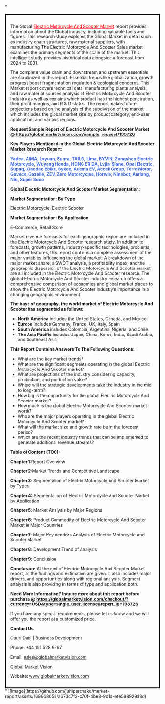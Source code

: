 "<div style='border: 3px solid black; padding: 1em;'>

The Global <a style='color: #ff0000;' href='https://globalmarketvision.com/reports/global-electric-motorcycle-and-scooter-market/193726'>Electric Motorcycle And Scooter Market</a> report provides information about the Global industry, including valuable facts and figures. This research study explores the Global Market in detail such as industry chain structures, raw material suppliers, with manufacturing The Electric Motorcycle And Scooter Sales market examines the primary segments of the scale of the market. This intelligent study provides historical data alongside a forecast from 2024 to 2031.

The complete value chain and downstream and upstream essentials are scrutinized in this report. Essential trends like globalization, growth progress boost fragmentation regulation &amp; ecological concerns. This Market report covers technical data, manufacturing plants analysis, and raw material sources analysis of Electric Motorcycle And Scooter Industry as well as explains which product has the highest penetration, their profit margins, and R &amp; D status. The report makes future projections based on the analysis of the subdivision of the market which includes the global market size by product category, end-user application, and various regions.

<strong>Request Sample Report of Electric Motorcycle And Scooter Market @</strong><strong> <a style='color: #ff0000;' href='https://globalmarketvision.com/sample_request/193726?utm_source=linkedinPulse&utm_medium=Juhi&utm_campaign=Juhi'><strong>https://globalmarketvision.com/sample_request/193726</strong></a></strong>

<strong>Key Players Mentioned in the Global Electric Motorcycle And Scooter Market Research Report:</strong>

<strong style='color: #4169e1;'>Yadea, AIMA, Lvyuan, Sunra, TAILG, Lima, BYVIN, Zongshen Electric Motorcycle, Wuyang Honda, HONG ER DA, Lvjia, Slane, Opai Electric, Supaq, Xiaodao Ebike, Sykee, Aucma EV, Accell Group, Terra Motor, Govecs, Gazelle, ZEV, Zero Motorcycles, Horwin, Ninebot, Aerlang, Niu, Super Soco</strong>

<strong>Global Electric Motorcycle And Scooter Market Segmentation:</strong>

<strong>Market Segmentation: By Type</strong>

Electric Motorcycle, Electric Scooter

<strong>Market Segmentation: By Application</strong>

E-Commerce, Retail Store

Market revenue forecasts for each geographic region are included in the Electric Motorcycle And Scooter research study. In addition to forecasts, growth patterns, industry-specific technologies, problems, and other features, this report contains a complete assessment of the major variables influencing the global market. A breakdown of the major market share, a SWOT analysis, a profitability index, and the geographic dispersion of the Electric Motorcycle And Scooter market are all included in the Electric Motorcycle And Scooter research. The global Electric Motorcycle And Scooter industry research offers a comprehensive comparison of economies and global market places to show the Electric Motorcycle And Scooter industry’s importance in a changing geographic environment.

<strong>The base of geography, the world market of Electric Motorcycle And Scooter has segmented as follows:</strong>
<ul>
  <li><strong>North America</strong> includes the United States, Canada, and Mexico</li>
  <li><strong>Europe</strong> includes Germany, France, UK, Italy, Spain</li>
  <li><strong>South America</strong> includes Colombia, Argentina, Nigeria, and Chile</li>
  <li><strong>The Asia Pacific</strong> includes Japan, China, Korea, India, Saudi Arabia, and Southeast Asia</li>
</ul>
<strong>This Report Contains Answers To The Following Questions:</strong>
<ul>
  <li>What are the key market trends?</li>
  <li>What are the significant segments operating in the global Electric Motorcycle And Scooter market?</li>
  <li>What are projections of the industry considering capacity, production, and production value?</li>
  <li>Where will the strategic developments take the industry in the mid to long-term?</li>
  <li>How big is the opportunity for the global Electric Motorcycle And Scooter market?</li>
  <li>How much is the global Electric Motorcycle And Scooter market worth?</li>
  <li>Who are the major players operating in the global Electric Motorcycle And Scooter market?</li>
  <li>What will the market size and growth rate be in the forecast period?</li>
  <li>Which are the recent industry trends that can be implemented to generate additional revenue streams?</li>
</ul>
<strong>Table of Content (TOC): </strong>

<strong>Chapter 1</strong>:Report Overview

<strong>Chapter 2</strong>:Market Trends and Competitive Landscape

<strong>Chapter 3</strong>: Segmentation of Electric Motorcycle And Scooter Market by Types

<strong>Chapter 4:</strong> Segmentation of Electric Motorcycle And Scooter Market by Application

<strong>Chapter 5</strong>: Market Analysis by Major Regions

<strong>Chapter 6</strong>: Product Commodity of Electric Motorcycle And Scooter Market in Major Countries

<strong>Chapter 7</strong>: Major Key Vendors Analysis of Electric Motorcycle And Scooter Market

<strong>Chapter 8</strong>: Development Trend of Analysis

<strong>Chapter 9</strong>: Conclusion

<strong>Conclusion:</strong> At the end of Electric Motorcycle And Scooter Market report, all the findings and estimation are given. It also includes major drivers, and opportunities along with regional analysis. Segment analysis is also providing in terms of type and application both.

<strong>Need More Information? Inquire more about this report before purchase @ <strong><a style='color: #ff0000;' href='https://globalmarketvision.com/checkout/?currency=USD&type=single_user_license&report_id=193726?utm_source=linkedinPulse&utm_medium=Juhi&utm_campaign=Juhi'>https://globalmarketvision.com/checkout/?currency=USD&type=single_user_license&report_id=193726</a></strong>
</strong>

If you have any special requirements, please let us know and we will offer you the report at a customized price.

<strong>Contact Us</strong>

Gauri Dabi | Business Development

Phone: +44 151 528 9267

Email: <a href='mailto:sales@globalmarketvision.com'>sales@globalmarketvision.com</a>

Global Market Vision

Website: <a href='http://www.globalmarketvision.com/'>www.globalmarketvision.com</a>

</div>"
![image](https://github.com/juhiparchake/market-report/assets/169668058/a673c7f3-c70f-4be8-9d1d-efe59892983d)
